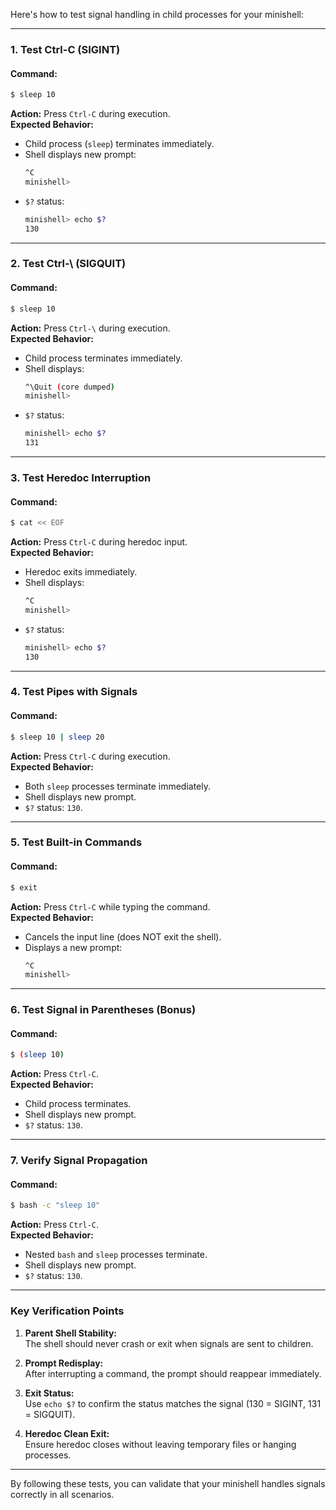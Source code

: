 Here's how to test signal handling in child processes for your minishell:

---

### **1. Test Ctrl-C (SIGINT)**
#### **Command:**
```bash
$ sleep 10
```
**Action:** Press `Ctrl-C` during execution.  
**Expected Behavior:**
- Child process (`sleep`) terminates immediately.
- Shell displays new prompt:  
  ```bash
  ^C
  minishell> 
  ```
- `$?` status:  
  ```bash
  minishell> echo $?
  130
  ```

---

### **2. Test Ctrl-\ (SIGQUIT)**
#### **Command:**
```bash
$ sleep 10
```
**Action:** Press `Ctrl-\` during execution.  
**Expected Behavior:**
- Child process terminates immediately.
- Shell displays:  
  ```bash
  ^\Quit (core dumped)
  minishell> 
  ```
- `$?` status:  
  ```bash
  minishell> echo $?
  131
  ```

---

### **3. Test Heredoc Interruption**
#### **Command:**
```bash
$ cat << EOF
```
**Action:** Press `Ctrl-C` during heredoc input.  
**Expected Behavior:**
- Heredoc exits immediately.
- Shell displays:  
  ```bash
  ^C
  minishell> 
  ```
- `$?` status:  
  ```bash
  minishell> echo $?
  130
  ```

---

### **4. Test Pipes with Signals**
#### **Command:**
```bash
$ sleep 10 | sleep 20
```
**Action:** Press `Ctrl-C` during execution.  
**Expected Behavior:**
- Both `sleep` processes terminate immediately.
- Shell displays new prompt.  
- `$?` status: `130`.

---

### **5. Test Built-in Commands**
#### **Command:**
```bash
$ exit
```
**Action:** Press `Ctrl-C` while typing the command.  
**Expected Behavior:**
- Cancels the input line (does NOT exit the shell).  
- Displays a new prompt:  
  ```bash
  ^C
  minishell> 
  ```

---

### **6. Test Signal in Parentheses (Bonus)**
#### **Command:**
```bash
$ (sleep 10)
```
**Action:** Press `Ctrl-C`.  
**Expected Behavior:**
- Child process terminates.  
- Shell displays new prompt.  
- `$?` status: `130`.

---

### **7. Verify Signal Propagation**
#### **Command:**
```bash
$ bash -c "sleep 10"
```
**Action:** Press `Ctrl-C`.  
**Expected Behavior:**
- Nested `bash` and `sleep` processes terminate.  
- Shell displays new prompt.  
- `$?` status: `130`.

---

### **Key Verification Points**
1. **Parent Shell Stability:**  
   The shell should never crash or exit when signals are sent to children.

2. **Prompt Redisplay:**  
   After interrupting a command, the prompt should reappear immediately.

3. **Exit Status:**  
   Use `echo $?` to confirm the status matches the signal (130 = SIGINT, 131 = SIGQUIT).

4. **Heredoc Clean Exit:**  
   Ensure heredoc closes without leaving temporary files or hanging processes.

---

By following these tests, you can validate that your minishell handles signals correctly in all scenarios.